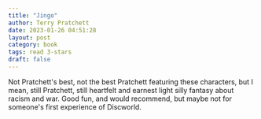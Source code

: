 ```yaml
---
title: "Jingo"
author: Terry Pratchett
date: 2023-01-26 04:51:28
layout: post
category: book
tags: read 3-stars
draft: false
---
```


Not Pratchett's best, not the best Pratchett featuring these characters, but I mean, still Pratchett, still heartfelt and earnest light silly fantasy about racism and war. Good fun, and would recommend, but maybe not for someone's first experience of Discworld.
